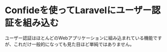 ﻿# Confideを使ってLaravelにユーザー認証を組み込む

ユーザー認証はほとんどのWebアプリケーションに組み込まれている機能ですが、これだけ一般的になっても見た目ほど単純ではありません。